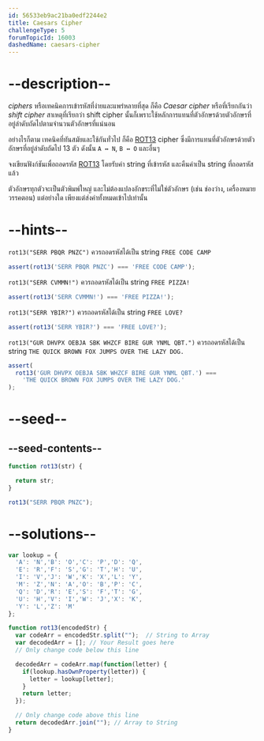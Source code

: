 ```yaml
---
id: 56533eb9ac21ba0edf2244e2
title: Caesars Cipher
challengeType: 5
forumTopicId: 16003
dashedName: caesars-cipher
---
```


# --description--

<dfn>ciphers</dfn> หรือเทคนิคการเข้ารหัสที่ง่ายและแพร่หลายที่สุด ก็คือ <dfn>Caesar cipher</dfn> หรือที่เรียกกันว่า <dfn>shift cipher</dfn> สาเหตุที่เรียกว่า shift cipher นั้นก็เพราะใช้หลักการแทนที่ตัวอักษรด้วยตัวอักษรที่อยู่ลำดับถัดไปตามจำนวนตัวอักษรที่แน่นอน

อย่างไรก็ตาม เทคนิคที่ทันสมัยและใช้กันทั่วไป ก็คือ [ROT13](https://en.wikipedia.org/wiki/ROT13) cipher ซึ่งมีการแทนที่ตัวอักษรด้วยตัวอักษรที่อยู่ลำดับถัดไป 13 ตัว ดังนั้น `A ↔ N`, `B ↔ O` และอื่นๆ

จงเขียนฟังก์ชันเพื่อถอดรหัส [ROT13](https://en.wikipedia.org/wiki/ROT13) โดยรับค่า string ที่เข้ารหัส และคืนค่าเป็น string ที่ถอดรหัสแล้ว

ตัวอักษรทุกตัวจะเป็นตัวพิมพ์ใหญ่ และไม่ต้องแปลงอักขระที่ไม่ใช่ตัวอักษร (เช่น ช่องว่าง, เครื่องหมายวรรคตอน) แต่อย่างใด เพียงแต่ส่งค่าทั้งหมดเข้าไปเท่านั้น

# --hints--

`rot13("SERR PBQR PNZC")` ควรถอดรหัสได้เป็น string `FREE CODE CAMP`

```js
assert(rot13('SERR PBQR PNZC') === 'FREE CODE CAMP');
```

`rot13("SERR CVMMN!")` ควรถอดรหัสได้เป็น string `FREE PIZZA!`

```js
assert(rot13('SERR CVMMN!') === 'FREE PIZZA!');
```

`rot13("SERR YBIR?")` ควรถอดรหัสได้เป็น string `FREE LOVE?`

```js
assert(rot13('SERR YBIR?') === 'FREE LOVE?');
```

`rot13("GUR DHVPX OEBJA SBK WHZCF BIRE GUR YNML QBT.")` ควรถอดรหัสได้เป็น string `THE QUICK BROWN FOX JUMPS OVER THE LAZY DOG.`

```js
assert(
  rot13('GUR DHVPX OEBJA SBK WHZCF BIRE GUR YNML QBT.') ===
    'THE QUICK BROWN FOX JUMPS OVER THE LAZY DOG.'
);
```

# --seed--

## --seed-contents--

```js
function rot13(str) {

  return str;
}

rot13("SERR PBQR PNZC");
```

# --solutions--

```js
var lookup = {
  'A': 'N','B': 'O','C': 'P','D': 'Q',
  'E': 'R','F': 'S','G': 'T','H': 'U',
  'I': 'V','J': 'W','K': 'X','L': 'Y',
  'M': 'Z','N': 'A','O': 'B','P': 'C',
  'Q': 'D','R': 'E','S': 'F','T': 'G',
  'U': 'H','V': 'I','W': 'J','X': 'K',
  'Y': 'L','Z': 'M'
};

function rot13(encodedStr) {
  var codeArr = encodedStr.split("");  // String to Array
  var decodedArr = []; // Your Result goes here
  // Only change code below this line

  decodedArr = codeArr.map(function(letter) {
    if(lookup.hasOwnProperty(letter)) {
      letter = lookup[letter];
    }
    return letter;
  });

  // Only change code above this line
  return decodedArr.join(""); // Array to String
}
```
